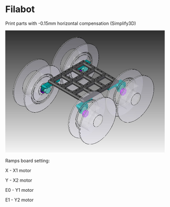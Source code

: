 # Filabot

 Print parts with -0.15mm horizontal compensation (Simplify3D)

![filabot](filabot.jpg)


Ramps board setting:

 X  - X1 motor
 
 Y  - X2 motor
 
 E0 - Y1 motor
 
 E1 - Y2 motor
